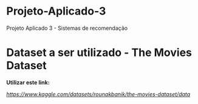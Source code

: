 # Projeto-Aplicado-3
Projeto Aplicado 3 - Sistemas de recomendação

# Dataset a ser utilizado - The Movies Dataset

**Utilizar este link:** 

_https://www.kaggle.com/datasets/rounakbanik/the-movies-dataset/data_
